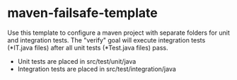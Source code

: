 # maven-failsafe-template
Use this template to configure a maven project with separate folders for unit and integration tests.  The "verify" goal will execute integration tests (*IT.java files) after all unit tests (*Test.java files) pass.

+ Unit tests are placed in src/test/unit/java
+ Integration tests are placed in src/test/integration/java
